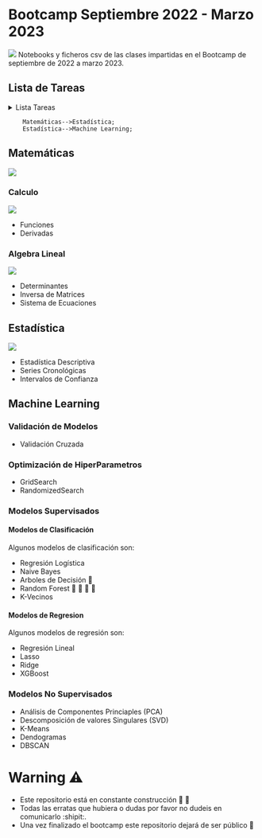 # Bootcamp Septiembre 2022 - Marzo 2023
![](https://masterdatascience.online/wp-content/uploads/2020/02/706-1024x671.jpg)
Notebooks y ficheros csv de las clases impartidas en el Bootcamp de septiembre de 2022 a marzo 2023.

## Lista de Tareas
<details><summary>Lista Tareas </summary>
<p>

- [x] Matemáticas
- [x] Estadística
- [x] Modelos Supervisados
- [x] Modelos No Supervisados
- [ ] Series Temporales
- [ ] NLP
</p>
</details>

```graph TD;
    Matemáticas-->Estadística;
    Estadística-->Machine Learning;
```


## Matemáticas
![](https://educacion30.b-cdn.net/wp-content/uploads/2020/03/fondo-matematicas_23-2148146270.jpg)
### Calculo
![](https://concepto.de/wp-content/uploads/2013/08/matematicas-e1551990337130.jpg)
* Funciones
* Derivadas
### Algebra Lineal
![](https://s3.amazonaws.com/wwctspa.com/wp-content/uploads/2020/06/19153152/Algebra-econom%C3%ADa.jpg)
* Determinantes
* Inversa de Matrices
* Sistema de Ecuaciones

## Estadística
![](https://masteres.ugr.es/estadistica-aplicada/sites/master/moea/public/imagenes/cabecera/2022-07/estadistica.jpeg)
* Estadística Descriptiva
* Series Cronológicas
* Intervalos de Confianza

## Machine Learning
### Validación de Modelos
* Validación Cruzada
### Optimización de HiperParametros
* GridSearch
* RandomizedSearch

### Modelos Supervisados
#### Modelos de Clasificación
Algunos modelos de clasificación son:
* Regresión Logística
* Naive Bayes 
* Arboles de Decisión :evergreen_tree:
* Random Forest :palm_tree: :evergreen_tree: :deciduous_tree: :christmas_tree:
* K-Vecinos 
#### Modelos de Regresion
Algunos modelos de regresión son:
* Regresión Lineal
* Lasso
* Ridge
* XGBoost

### Modelos No Supervisados
* Análisis de Componentes Princiaples (PCA)
* Descomposición de valores Singulares (SVD)
* K-Means
* Dendogramas
* DBSCAN



# Warning :warning:
* Este repositorio está en constante construcción :construction_worker: :construction:
* Todas las erratas que hubiera o dudas por favor no dudeis en comunicarlo :shipit:.
* Una vez finalizado el bootcamp este repositorio dejará de ser público :ghost:
